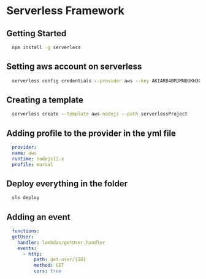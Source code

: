# Serverless Framework

## Getting Started

``` cmd
  npm install -g serverless
```

## Setting aws account on serverless

``` cmd
  serverless config credentials --provider aws --key AKIARB4BMJMNUUKH3QWK --secret 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 --profile mursal
```

## Creating a template

``` cmd
  serverless create --template aws-nodejs --path serverlessProject
```

## Adding profile to the provider in the yml file

``` yml
  provider:
  name: aws
  runtime: nodejs12.x
  profile: mursal
```

## Deploy everything in the folder

``` cmd
  sls deploy
```

## Adding an event

``` yml
  functions:
  getUser:
    handler: lambdas/getUser.handler
    events:
      - http:
          path: get-user/{ID}
          method: GET
          cors: true
```
